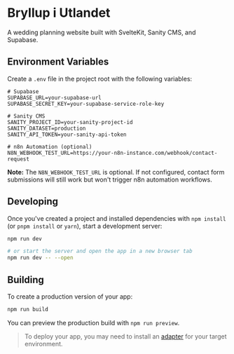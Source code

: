 # Bryllup i Utlandet

A wedding planning website built with SvelteKit, Sanity CMS, and Supabase.

## Environment Variables

Create a `.env` file in the project root with the following variables:

```env
# Supabase
SUPABASE_URL=your-supabase-url
SUPABASE_SECRET_KEY=your-supabase-service-role-key

# Sanity CMS
SANITY_PROJECT_ID=your-sanity-project-id
SANITY_DATASET=production
SANITY_API_TOKEN=your-sanity-api-token

# n8n Automation (optional)
N8N_WEBHOOK_TEST_URL=https://your-n8n-instance.com/webhook/contact-request
```

**Note:** The `N8N_WEBHOOK_TEST_URL` is optional. If not configured, contact form submissions will still work but won't trigger n8n automation workflows.

## Developing

Once you've created a project and installed dependencies with `npm install` (or `pnpm install` or `yarn`), start a development server:

```sh
npm run dev

# or start the server and open the app in a new browser tab
npm run dev -- --open
```

## Building

To create a production version of your app:

```sh
npm run build
```

You can preview the production build with `npm run preview`.

> To deploy your app, you may need to install an [adapter](https://svelte.dev/docs/kit/adapters) for your target environment.
